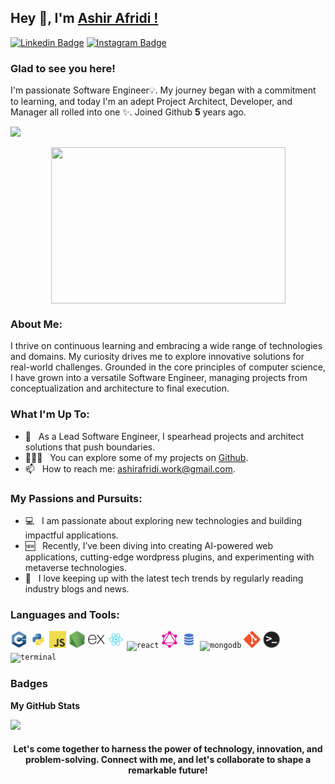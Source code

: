 ## Hey 👋, I'm [Ashir Afridi !](https://github.com/asherafridi/)

[![Linkedin Badge](https://img.shields.io/badge/-LinkedIn-0e76a8?style=flat-square&logo=Linkedin&logoColor=white)](https://www.linkedin.com/in/afridiashir/)
[![Instagram Badge](https://img.shields.io/badge/-Instagram-e4405f?style=flat-square&logo=Instagram&logoColor=white)](https://instagram.com/afridiashir/)

### Glad to see you here! &nbsp;
I'm passionate Software Engineer💡. My journey began with a commitment to learning, and today I'm an adept Project Architect, Developer, and Manager all rolled into one ✨.
Joined Github **5** years ago.

[![](https://gitwar.herokuapp.com/badge?username=iampavangandhi&label=Gitwar%20Profile%20Score&style=for-the-badge&color=0088cc)](https://gitwar.herokuapp.com/)
<p align="center">
<img align="center" height="250" width="375" alt="" src="https://raw.githubusercontent.com/iampavangandhi/iampavangandhi/master/gifs/coder.gif" />
</p>

### About Me:
I thrive on continuous learning and embracing a wide range of technologies and domains. My curiosity drives me to explore innovative solutions for real-world challenges. Grounded in the core principles of computer science, I have grown into a versatile Software Engineer, managing projects from conceptualization and architecture to final execution.

### What I'm Up To:

- 🚀 &nbsp; As a Lead Software Engineer, I spearhead projects and architect solutions that push boundaries.
- 👨🏻‍💻 &nbsp; You can explore some of my projects on [Github](https://github.com/asherafridi).
- 📫 &nbsp; How to reach me: ashirafridi.work@gmail.com.
<!-- - 📝 &nbsp; Checkout my [Resume](https://github.com/Hussain-7/Hussain-7/blob/main/Hussain%20Rizvi%20Resume.pdf). -->

### My Passions and Pursuits:

- 💻 &nbsp; I am passionate about exploring new technologies and building impactful applications.
- 🆕 &nbsp; Recently, I’ve been diving into creating AI-powered web applications, cutting-edge wordpress plugins, and experimenting with metaverse technologies.
- 📰 &nbsp; I love keeping up with the latest tech trends by regularly reading industry blogs and news.

### Languages and Tools:

<code><img height="27" src="https://raw.githubusercontent.com/github/explore/80688e429a7d4ef2fca1e82350fe8e3517d3494d/topics/cpp/cpp.png" alt="cpp"></code>
<code><img height="27" src="https://raw.githubusercontent.com/github/explore/80688e429a7d4ef2fca1e82350fe8e3517d3494d/topics/python/python.png" alt="python"></code>
<code><img height="27" src="https://raw.githubusercontent.com/github/explore/80688e429a7d4ef2fca1e82350fe8e3517d3494d/topics/javascript/javascript.png" alt="javascript"></code>
<code><img height="27" src="https://raw.githubusercontent.com/github/explore/80688e429a7d4ef2fca1e82350fe8e3517d3494d/topics/nodejs/nodejs.png" alt="nodejs"></code>
<code><img height="27" src="https://raw.githubusercontent.com/devicons/devicon/master/icons/express/express-original.svg" alt="expressjs"></code>
<code><img height="27" src="https://raw.githubusercontent.com/github/explore/80688e429a7d4ef2fca1e82350fe8e3517d3494d/topics/react/react.png" alt="react"></code>
<code><img height="27" src="https://miro.medium.com/max/1400/1*CStP06JrfLSevaOkPZavvg.png" alt="react"></code>
<code><img height="27" src="https://raw.githubusercontent.com/github/explore/80688e429a7d4ef2fca1e82350fe8e3517d3494d/topics/graphql/graphql.png" alt="graphql"></code>
<code><img height="27" src="https://raw.githubusercontent.com/github/explore/80688e429a7d4ef2fca1e82350fe8e3517d3494d/topics/sql/sql.png" alt="sql"></code>
<code><img height="27" src="https://encrypted-tbn0.gstatic.com/images?q=tbn%3AANd9GcSTTzPAw-55ssm1Im594xYZ9eRQu2JylrkYLg&usqp=CAU" alt="mongodb"></code>
<code><img height="27" src="https://raw.githubusercontent.com/devicons/devicon/master/icons/git/git-original.svg" alt="git"></code>
<code><img height="27" src="https://raw.githubusercontent.com/github/explore/80688e429a7d4ef2fca1e82350fe8e3517d3494d/topics/terminal/terminal.png" alt="terminal"></code>
<code><img height="25" width="27" src="https://logowik.com/content/uploads/images/flutter5786.jpg" alt="terminal"></code>


### Badges

<b>My GitHub Stats</b>

<a href="http://www.github.com/asherafridi"><img src="https://github-readme-streak-stats.herokuapp.com/?user=asherafridi7&stroke=ffffff&background=1c1917&ring=0891b2&fire=0891b2&currStreakNum=ffffff&currStreakLabel=0891b2&sideNums=ffffff&sideLabels=ffffff&dates=ffffff&hide_border=true" /></a>

<div align="center">

#### Let's come together to harness the power of technology, innovation, and problem-solving. Connect with me, and let's collaborate to shape a remarkable future!

</div>
